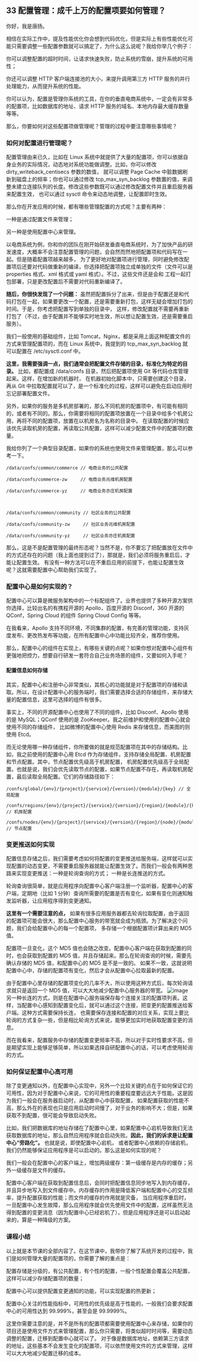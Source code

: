 ## 33 配置管理：成千上万的配置项要如何管理？
你好，我是唐扬。

相信在实际工作中，提及性能优化你会想到代码优化，但是实际上有些性能优化可能只需要调整一些配置参数就可以搞定了，为什么这么说呢？我给你举几个例子：

你可以调整配置的超时时间，让请求快速失败，防止系统的雪崩，提升系统的可用性；

你还可以调整 HTTP 客户端连接池的大小，来提升调用第三方 HTTP 服务的并行处理能力，从而提升系统的性能。

你可以认为，配置是管理你系统的工具，在你的垂直电商系统中，一定会有非常多的配置项，比如数据库的地址、请求 HTTP 服务的域名、本地内存最大缓存数量等等。

那么，你要如何对这些配置项做管理呢？管理的过程中要注意哪些事情呢？

### 如何对配置进行管理呢？
配置管理由来已久，比如在 Linux 系统中就提供了大量的配置项，你可以依据自身业务的实际情况，动态地对系统功能做调整。比如，你可以修改 dirty_writeback_centisecs 参数的数值，
就可以调整 Page Cache 中脏数据刷新到磁盘上的频率；你也可以通过修改 tcp_max_syn_backlog 参数置的值，来调整未建立连接队列的长度。修改这些参数既可以通过修改配置文件并且重启服务器来配置生效，
也可以通过 sysctl 命令来动态地调整，让配置即时生效。

那么你在开发应用的时候，都有哪些管理配置的方式呢？主要有两种：

一种是通过配置文件来管理；

另一种是使用配置中心来管理。

以电商系统为例，你和你的团队在刚开始研发垂直电商系统时，为了加快产品的研发速度，大概率不会注意配置管理的问题，会自然而然地把配置项和代码写在一起。但是随着配置项越来越多，
为了更好地对配置项进行管理，同时避免修改配置项后还要对代码做重新的编译，你选择把配置项独立成单独的文件（文件可以是 properties 格式、xml 格式或 yaml 格式）。不过，这些文件还是会和
工程一起打包部署，只是更改配置后不需要对代码重新编译了。

**随后，你很快发现了一个问题：** 虽然把配置拆分了出来，但是由于配置还是和代码打包在一起，如果要更改一个配置，还是需要重新打包，这样无疑会增加打包的时间。于是，你考虑把配置写到单独的目录中，
这样，修改配置就不需要再重新打包了（不过，由于配置并不能够实时地生效，所以想让配置生效，还是需要重启服务）。

我们一般使用的基础组件，比如 Tomcat，Nginx，都是采用上面这种配置文件的方式来管理配置项的，而在 Linux 系统中，我提到的 tcp_max_syn_backlog 就可以配置在 /etc/sysctl.conf 中。

**这里，我需要强调一点，我们通常会把配置文件存储的目录，标准化为特定的目录。** 比如，都配置成 /data/confs 目录，然后把配置项使用 Git 等代码仓库管理起来。这样，在增加新的机器时，
在机器初始化脚本中，只需要创建这个目录，再从 Git 中拉取配置就可以了，是一个标准化的过程，这样可以避免在启动应用时忘记部署配置文件。

另外，如果你的服务是多机房部署的，那么不同机房的配置项中，有可能有相同的，或者有不同的。那么，你需要将相同的配置项放置在一个目录中给多个机房公用，再将不同的配置项，放置在以机房名为名称的目录中。
在读取配置的时候应该优先读取机房的配置，再读取公共配置，这样可以减少配置文件中的配置项的数量。

我给你列了一个典型目录配置，如果你的系统也使用文件来管理配置，那么可以参考一下。
```
/data/confs/common/commerce // 电商业务的公共配置

/data/confs/commerce-zw     // 电商业务兆维机房配置

/data/confs/commerce-yz     // 电商业务亦庄机房配置



/data/confs/common/community // 社区业务的公共配置

/data/confs/community-zw     // 社区业务兆维机房配置

/data/confs/community-yz     // 社区业务亦庄机房配置
```
那么，这是不是配置管理的最终形态呢？当然不是，你不要忘了把配置放在文件中的方式还存在的问题（我上面也提到过了），那就是，我们必须将服务重启后，才能让配置生效。
有没有一种方法可以在不重启应用的前提下，也能让配置生效呢？这就需要配置中心帮助我们实现了。

### 配置中心是如何实现的？
配置中心可以算是微服务架构中的一个标配组件了。业界也提供了多种开源方案供你选择，比较出名的有携程开源的 Apollo，百度开源的 Disconf，360 开源的 QConf，Spring Cloud 的组件
Spring Cloud Config 等等。

在我看来，Apollo 支持不同环境，不同集群的配置，有完善的管理功能，支持灰度发布、更改热发布等功能，在所有配置中心中功能比较齐全，推荐你使用。

那么，配置中心的组件在实现上，有哪些关键的点呢？如果你想对配置中心组件有更强地把控力，想要自行研发一套符合自己业务场景的组件，又要如何入手呢？

#### 配置信息如何存储
其实，配置中心和注册中心非常类似，其核心的功能就是对于配置项的存储和读取。所以，在设计配置中心的服务端时，我们需要选择合适的存储组件，来存储大量的配置信息，这里可选择的组件有很多。

事实上，不同的开源配置中心也使用了不同的组件，比如 Disconf、Apollo 使用的是 MySQL；QConf 使用的是 ZooKeeper。我之前维护和使用的配置中心就会使用不同的存储组件，
比如微博的配置中心使用 Redis 来存储信息，而美图的则使用 Etcd。

而无论使用哪一种存储组件，你所要做的就是规范配置项在其中的存储结构。比如，我之前使用的配置中心用 Etcd 作为存储组件，支持存储全局配置、机房配置和节点配置。其中，节点配置优先级高于机房配置，
机房配置优先级高于全局配置。也就是说，我们会优先读取节点的配置，如果节点配置不存在，再读取机房配置，最后读取全局配置。它们的存储路径如下：
```
/confs/global/{env}/{project}/{service}/{version}/{module}/{key} // 全局配置

/confs/regions/{env}/{project}/{service}/{version}/{region}/{module}/{key}   // 机房配置 

/confs/nodes/{env}/{project}/{service}/{version}/{region}/{node}/{module}/{key}     // 节点配置
```
### 变更推送如何实现
配置信息存储之后，我们需要考虑如何将配置的变更推送给服务端，这样就可以实现配置的动态变更，不需要重启服务器就能让配置生效了。而我们一般会有两种思路来实现变更推送：一种是轮询查询的方式；
一种是长连推送的方式。

轮询查询很简单，就是应用程序向配置中心客户端注册一个监听器，配置中心的客户端，定期地（比如 1 分钟）查询所需要的配置是否有变化，如果有变化则通知触发监听器，让应用程序得到变更通知。

**这里有一个需要注意的点，** 如果有很多应用服务器都去轮询拉取配置，由于返回的配置项可能会很大，那么配置中心服务的带宽就会成为瓶颈。为了解决这个问题，我们会给配置中心的每一个配置项，
多存储一个根据配置项计算出来的 MD5 值。

配置项一旦变化，这个 MD5 值也会随之改变。配置中心客户端在获取到配置的同时，也会获取到配置的 MD5 值，并且存储起来。那么在轮询查询的时候，需要先确认存储的 MD5 值，和配置中心的 MD5 是不是一致的。
如果不一致，这就说明配置中心中，存储的配置项有变化，然后才会从配置中心拉取最新的配置。

由于配置中心里存储的配置项变化的几率不大，所以使用这种方式后，每次轮询请求就只是返回一个 MD5 值，可以大大地减少配置中心服务器的带宽。
![image](https://user-images.githubusercontent.com/6757408/142345199-18b6144a-d2eb-4b28-8f8c-4e7a56f16264.png)
另一种长连的方式，则是在配置中心服务端保存每个连接关注的配置项列表。这样，当配置中心感知到配置变化后，就可以通过这个连接，把变更的配置推送给客户端。这种方式需要保持长连，
也需要保存连接和配置的对应关系，实现上要比轮询的方式复杂一些，但是相比轮询方式来说，能够更加实时地获取配置变更的消息。

而在我看来，配置服务中存储的配置变更频率不高，所以对于实时性要求不高，但是期望实现上能够足够简单，所以如果选择自研配置中心的话，可以考虑使用轮询的方式。

### 如何保证配置中心高可用
除了变更通知以外，在配置中心实现中，另外一个比较关键的点在于如何保证它的可用性，因为对于配置中心来说，它的可用性的重要程度要远远大于性能。这是因为我们一般会在服务器启动时，从配置中心中获取配置，
如果配置获取的性能不高，那么外在的表现也只是应用启动时间慢了，对于业务的影响不大；但是，如果获取不到配置，很可能会导致启动失败。

比如，我们把数据库的地址存储在了配置中心里，如果配置中心宕机导致我们无法获取数据库的地址，那么自然应用程序就会启动失败。**因此，我们的诉求是让配置中心“旁路化”。** 也就是说，即使配置中心宕机，
或者配置中心依赖的存储宕机，我们仍然能够保证应用程序是可以启动的。那么这是如何实现的呢？

我们一般会在配置中心的客户端上，增加两级缓存：第一级缓存是内存的缓存；另外一级缓存是文件的缓存。

配置中心客户端在获取到配置信息后，会同时把配置信息同步地写入到内存缓存，并且异步地写入到文件缓存中。内存缓存的作用是降低客户端和配置中心的交互频率，提升配置获取的性能；而文件的缓存的作用就是灾备，
当应用程序重启时，一旦配置中心发生故障，那么应用程序就会优先使用文件中的配置，这样虽然无法得到配置的变更消息（因为配置中心已经宕机了），但是应用程序还是可以启动起来的，算是一种降级的方案。

### 课程小结
以上就是本节课的全部内容了。在这节课中，我带你了解了系统开发的过程中，我们是如何管理大量的配置项的，你需要了解的重点是：

配置存储是分级的，有公共配置，有个性的配置，一般个性配置会覆盖公共配置，这样可以减少存储配置项的数量；

配置中心可以提供配置变更通知的功能，可以实现配置的热更新；

配置中心关注的性能指标中，可用性的优先级是高于性能的，一般我们会要求配置中心的可用性达到 99.999%，甚至会是 99.9999%。

这里你需要注意的是，并不是所有的配置项都需要使用配置中心来存储，如果你的项目还是使用文件方式来管理配置，那么你只需要，将类似超时时间等，需要动态调整的配置，迁移到配置中心就可以了。
对于像是数据库地址，依赖第三方请求的地址，这些基本不会发生变化的配置项，可以依然使用文件的方式来管理，这样可以大大地减少配置迁移的成本。



